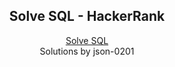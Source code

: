 <h2 align="center">Solve SQL - HackerRank</h2>

<p align="center">
  <a href="https://www.hackerrank.com/domains/sql" target="_blank">Solve SQL</a>
  <br>
  Solutions by json-0201
</p>
